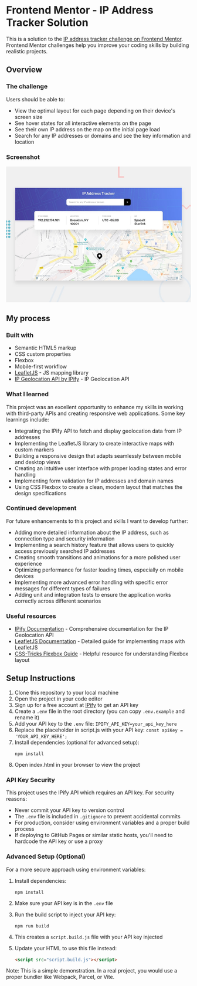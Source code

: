 # Frontend Mentor - IP Address Tracker Solution

This is a solution to the [IP address tracker challenge on Frontend Mentor](https://www.frontendmentor.io/challenges/ip-address-tracker-I8-0yYAH0). Frontend Mentor challenges help you improve your coding skills by building realistic projects.



## Overview

### The challenge

Users should be able to:

- View the optimal layout for each page depending on their device's screen size
- See hover states for all interactive elements on the page
- See their own IP address on the map on the initial page load
- Search for any IP addresses or domains and see the key information and location

### Screenshot

![Desktop Design](./design/desktop-preview.jpg)


## My process

### Built with

- Semantic HTML5 markup
- CSS custom properties
- Flexbox
- Mobile-first workflow
- [LeafletJS](https://leafletjs.com/) - JS mapping library
- [IP Geolocation API by IPify](https://geo.ipify.org/) - IP Geolocation API

### What I learned

This project was an excellent opportunity to enhance my skills in working with third-party APIs and creating responsive web applications. Some key learnings include:

- Integrating the IPify API to fetch and display geolocation data from IP addresses
- Implementing the LeafletJS library to create interactive maps with custom markers
- Building a responsive design that adapts seamlessly between mobile and desktop views
- Creating an intuitive user interface with proper loading states and error handling
- Implementing form validation for IP addresses and domain names
- Using CSS Flexbox to create a clean, modern layout that matches the design specifications

### Continued development

For future enhancements to this project and skills I want to develop further:

- Adding more detailed information about the IP address, such as connection type and security information
- Implementing a search history feature that allows users to quickly access previously searched IP addresses
- Creating smooth transitions and animations for a more polished user experience
- Optimizing performance for faster loading times, especially on mobile devices
- Implementing more advanced error handling with specific error messages for different types of failures
- Adding unit and integration tests to ensure the application works correctly across different scenarios

### Useful resources

- [IPify Documentation](https://geo.ipify.org/docs) - Comprehensive documentation for the IP Geolocation API
- [LeafletJS Documentation](https://leafletjs.com/reference.html) - Detailed guide for implementing maps with LeafletJS
- [CSS-Tricks Flexbox Guide](https://css-tricks.com/snippets/css/a-guide-to-flexbox/) - Helpful resource for understanding Flexbox layout


## Setup Instructions

1. Clone this repository to your local machine
2. Open the project in your code editor
3. Sign up for a free account at [IPify](https://geo.ipify.org/) to get an API key
4. Create a `.env` file in the root directory (you can copy `.env.example` and rename it)
5. Add your API key to the `.env` file: `IPIFY_API_KEY=your_api_key_here`
6. Replace the placeholder in script.js with your API key: `const apiKey = 'YOUR_API_KEY_HERE';`
7. Install dependencies (optional for advanced setup):
   ```
   npm install
   ```
8. Open index.html in your browser to view the project

### API Key Security

This project uses the IPify API which requires an API key. For security reasons:

- Never commit your API key to version control
- The `.env` file is included in `.gitignore` to prevent accidental commits
- For production, consider using environment variables and a proper build process
- If deploying to GitHub Pages or similar static hosts, you'll need to hardcode the API key or use a proxy

### Advanced Setup (Optional)

For a more secure approach using environment variables:

1. Install dependencies:
   ```
   npm install
   ```

2. Make sure your API key is in the `.env` file

3. Run the build script to inject your API key:
   ```
   npm run build
   ```

4. This creates a `script.build.js` file with your API key injected

5. Update your HTML to use this file instead:
   ```html
   <script src="script.build.js"></script>
   ```

Note: This is a simple demonstration. In a real project, you would use a proper bundler like Webpack, Parcel, or Vite.
